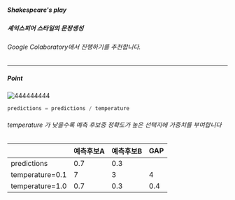 ##### Shakespeare's play
##### 셰익스피어 스타일의 문장생성  


###### Google Colaboratory에서 진행하기를 추천합니다.
---
  
##### Point

![444444444](https://user-images.githubusercontent.com/71945157/94942113-cc4ac580-0510-11eb-9744-a48f95d800b2.png)

```python
predictions = predictions / temperature
```

###### temperature 가 낮을수록 예측 후보중 정확도가 높은 선택지에 가중치를 부여합니다

||예측후보A|예측후보B|GAP|
|------|---|---|---|
|predictions|0.7|0.3||
|temperature=0.1|7|3| 4|
|temperature=1.0|0.7|0.3|0.4|
